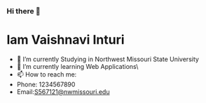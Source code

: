 ### Hi there 👋
# Iam Vaishnavi Inturi
- 🔭 I’m currently Studying in Northwest Missouri State University
- 🌱 I’m currently learning Web Applications\
- 📫 How to reach me:
- Phone: 1234567890
- Email:S567121@nwmissouri.edu

